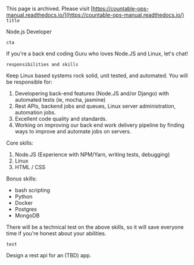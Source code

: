 This page is archived. Please visit [https://countable-ops-manual.readthedocs.io/](https://countable-ops-manual.readthedocs.io/)
`title`

Node.js Developer

`cta`

If you're a back end coding Guru who loves Node.JS and Linux, let's chat!

`responsibilities and skills`

Keep Linux based systems rock solid, unit tested, and automated. You will be responsible for:

1. Developering back-end features (Node.JS and/or Django) with automated tests (ie, mocha, jasmine)
2. Rest APIs, backend jobs and queues, Linux server administration, automation jobs.
3. Excellent code quality and standards.
4. Working on improving our back end work delivery pipeline by finding ways to improve and automate jobs on servers.

Core skills:

1. Node.JS (Experience with NPM/Yarn, writing tests, debugging)
2. Linux
3. HTML / CSS

Bonus skills:

  * bash scripting
  * Python
  * Docker
  * Postgres
  * MongoDB

There will be a technical test on the above skills, so it will save everyone time if you're honest about your abilities.

`test`

Design a rest api for an (TBD) app.
